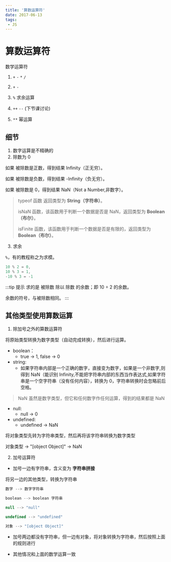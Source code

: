 ```yaml
---
title: '算数运算符'
date: 2017-06-13
tags:
 - JS
---
```


# 算数运算符

数学运算符

1. `+` `-` `*` `/`

2. `+` `-`

3. `%` 求余运算

4. `++` `--` (下节课讨论)

5. `**` 幂运算

## 细节

1. 数字运算是不精确的
2. 除数为 0

如果 被除数是正数，得到结果 Infinity（正无穷）。

如果 被除数是负数，得到结果 -Infinity（负无穷）。

如果 被除数是 0，得到结果 NaN（Not a Number,非数字）。

> typeof 函数 返回类型为 **String（字符串）**。
>
> isNaN 函数，该函数用于判断一个数据是否是 NaN，返回类型为 **Boolean（布尔）**。
>
> isFinite 函数，该函数用于判断一个数据是否是有限的，返回类型为 **Boolean（布尔）**。

3. 求余

`%`，有的教程称之为求模。

```js
10 % 2 = 0,
10 % 3 = 1,
-10 % 3 = -1
```
:::tip 提示
求的是 被除数 除以 除数 的余数；即 10 ÷ 2 的余数。

余数的符号，与被除数相同。
:::

## 其他类型使用算数运算

1. 除加号之外的算数运算符

将原始类型转换为数字类型（自动完成转换），然后进行运算。

- boolean：
  - true -> 1, false -> 0
- string:
  - 如果字符串内部是一个正确的数字，直接变为数字，如果是一个非数字,则得到 NaN（能识别 Infinity,不能把字符串内部的东西当作表达式,如果字符串是一个空字符串（没有任何内容），转换为 0，字符串转换时会忽略前后空格。

> NaN 虽然是数字类型，但它和任何数字作任何运算，得到的结果都是 NaN

- null:
  - null -> 0
- undefined:
  - undefined -> NaN

将对象类型先转为字符串类型，然后再将该字符串转换为数字类型

对象类型 -> "[object Object]" -> NaN

2. 加号运算符

- 加号一边有字符串，含义变为 **字符串拼接**

将另一边的其他类型，转换为字符串

```js
数字 --> 数字字符串

boolean --> boolean 字符串

null --> "null"

undefined --> "undefined"

对象 --> "[object Object]"
```

- 加号两边都没有字符串，但一边有对象，将对象转换为字符串，然后按照上面的规则进行

- 其他情况和上面的数学运算一致
